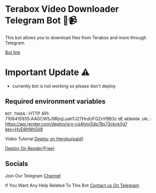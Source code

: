 # Terabox Video Downloader Telegram Bot 🤖📹

This bot allows you to download files from Terabox and more through Telegram.

[Bot link](https://t.me/terabox_downloader_robot)


# Important Update ⚠️
 - currently bot is not working so please don't deploy


## Required environment variables
 `BOT_TOKEN` : HTTP API: 7106415935:AAGCW5J9RjnjLuahTJ27HrdUFGZnYBB3z dE
 `WEBHOOK_URL` : https://api.render.com/deploy/srv-cq4hnv5ds78s73ckck0g?key=HvD8hNhGIj8

Video Tutorial 
[Deploy on Heroku{paid}](https://youtu.be/KECEaNLRP2Q?si=4Ml3y_ikoxwT0qDG)

[Deploy On Render{Free}](https://youtu.be/Fs2jUph5VFE)


## Socials 
Join Our Telegram [Channel](https://telegram.dog/botcodes123)

If You Want Any Help Related To This Bot [Contact us On Telegram](https://telegram.dog/Armanidrisi_bot)